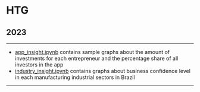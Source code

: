 # HTG

## 2023

---

* [app_insight.ipynb](app_insight.ipynb) contains sample graphs about the amount of investments for each entrepreneur and the percentage share of all investors in the app
* [industry_insight.ipynb](industry_insight.ipynb) contains graphs about business confidence level in each manufacturing industrial sectors in Brazil 

---